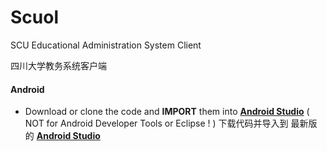 Scuol
=====

SCU Educational Administration System Client

四川大学教务系统客户端

#### Android

- Download or clone the code and **IMPORT** them into **[Android Studio]**
  ( NOT for Android Developer Tools or Eclipse ! )
  下载代码并导入到 最新版的 **[Android Studio]**

[Android Studio]:https://developer.android.com/sdk/index.html
